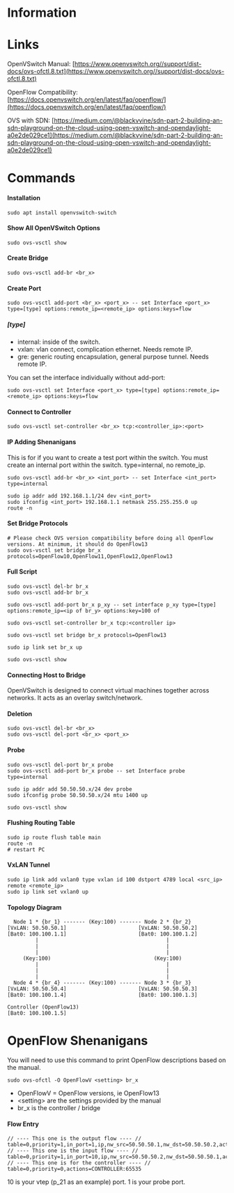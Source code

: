 # Information

# Links

OpenVSwitch Manual:
[https://www.openvswitch.org//support/dist-docs/ovs-ofctl.8.txt](https://www.openvswitch.org//support/dist-docs/ovs-ofctl.8.txt)

OpenFlow Compatibility:
[https://docs.openvswitch.org/en/latest/faq/openflow/](https://docs.openvswitch.org/en/latest/faq/openflow/)

OVS with SDN:
[https://medium.com/@blackvvine/sdn-part-2-building-an-sdn-playground-on-the-cloud-using-open-vswitch-and-opendaylight-a0e2de029ce1](https://medium.com/@blackvvine/sdn-part-2-building-an-sdn-playground-on-the-cloud-using-open-vswitch-and-opendaylight-a0e2de029ce1)
# Commands

#### Installation
```
sudo apt install openvswitch-switch
```
#### Show All OpenVSwitch Options
```
sudo ovs-vsctl show
```
#### Create Bridge
```
sudo ovs-vsctl add-br <br_x>
```
#### Create Port
```
sudo ovs-vsctl add-port <br_x> <port_x> -- set Interface <port_x> type=[type] options:remote_ip=<remote_ip> options:keys=flow 
```
##### \[type\]
* internal: inside of the switch.
* vxlan: vlan connect, complication ethernet. Needs remote IP.
* gre: generic routing encapsulation, general purpose tunnel. Needs remote IP.

You can set the interface individually without add-port:
```
sudo ovs-vsctl set Interface <port_x> type=[type] options:remote_ip=<remote_ip> options:keys=flow 
```
#### Connect to Controller
```
sudo ovs-vsctl set-controller <br_x> tcp:<controller_ip>:<port>
```
#### IP Adding Shenanigans
This is for if you want to create a test port within the switch. You must create an internal port within the switch. type=internal, no remote_ip.
```
sudo ovs-vsctl add-br <br_x> <int_port> -- set Interface <int_port> type=internal
```

```
sudo ip addr add 192.168.1.1/24 dev <int_port>
sudo ifconfig <int_port> 192.168.1.1 netmask 255.255.255.0 up
route -n
```

#### Set Bridge Protocols
```
# Please check OVS version compatibility before doing all OpenFlow versions. At minimum, it should do OpenFlow13
sudo ovs-vsctl set bridge br_x protocols=OpenFlow10,OpenFlow11,OpenFlow12,OpenFlow13
```

#### Full Script
```
sudo ovs-vsctl del-br br_x
sudo ovs-vsctl add-br br_x

sudo ovs-vsctl add-port br_x p_xy -- set interface p_xy type=[type] options:remote_ip=<ip of br_y> options:key=100 of

sudo ovs-vsctl set-controller br_x tcp:<controller ip>

sudo ovs-vsctl set bridge br_x protocols=OpenFlow13 

sudo ip link set br_x up

sudo ovs-vsctl show
```

#### Connecting Host to Bridge
OpenVSwitch is designed to connect virtual machines together across networks. It acts as an overlay switch/network.

#### Deletion
```
sudo ovs-vsctl del-br <br_x>
sudo ovs-vsctl del-port <br_x> <port_x>
```

#### Probe 
```
sudo ovs-vsctl del-port br_x probe 
sudo ovs-vsctl add-port br_x probe -- set Interface probe type=internal

sudo ip addr add 50.50.50.x/24 dev probe
sudo ifconfig probe 50.50.50.x/24 mtu 1400 up

sudo ovs-vsctl show
```
#### Flushing Routing Table
```
sudo ip route flush table main
route -n
# restart PC
```
#### VxLAN Tunnel
```
sudo ip link add vxlan0 type vxlan id 100 dstport 4789 local <src_ip> remote <remote_ip>
sudo ip link set vxlan0 up
```

#### Topology Diagram

```
  Node 1 * {br_1} ------- (Key:100) ------- Node 2 * {br_2}
[VxLAN: 50.50.50.1]                       [VxLAN: 50.50.50.2]
[Bat0: 100.100.1.1]                       [Bat0: 100.100.1.2]
         |                                         |
         |                                         |
         |                                         |
     (Key:100)                                 (Key:100)
         |                                         |
         |                                         |
         |                                         |
  Node 4 * {br_4} ------- (Key:100) ------- Node 3 * {br_3}
[VxLAN: 50.50.50.4]                       [VxLAN: 50.50.50.3]
[Bat0: 100.100.1.4]                       [Bat0: 100.100.1.3]

Controller (OpenFlow13)
[Bat0: 100.100.1.5]
```
# OpenFlow Shenanigans
You will need to use this command to print OpenFlow descriptions based on the manual.
```
sudo ovs-ofctl -O OpenFlowV <setting> br_x
```
* OpenFlowV = OpenFlow versions, ie OpenFlow13
* \<setting\> are the settings provided by the manual
* br_x is the controller / bridge 

#### Flow Entry 
```
// ---- This one is the output flow ---- //
table=0,priority=1,in_port=1,ip,nw_src=50.50.50.1,nw_dst=50.50.50.2,actions=output:10
// ---- This one is the input flow ---- //
table=0,priority=1,in_port=10,ip,nw_src=50.50.50.2,nw_dst=50.50.50.1,actions=output:1
// ---- This one is for the controller ---- //
table=0,priority=0,actions=CONTROLLER:65535
```

10 is your vtep (p_21 as an example) port. 1 is your probe port. 